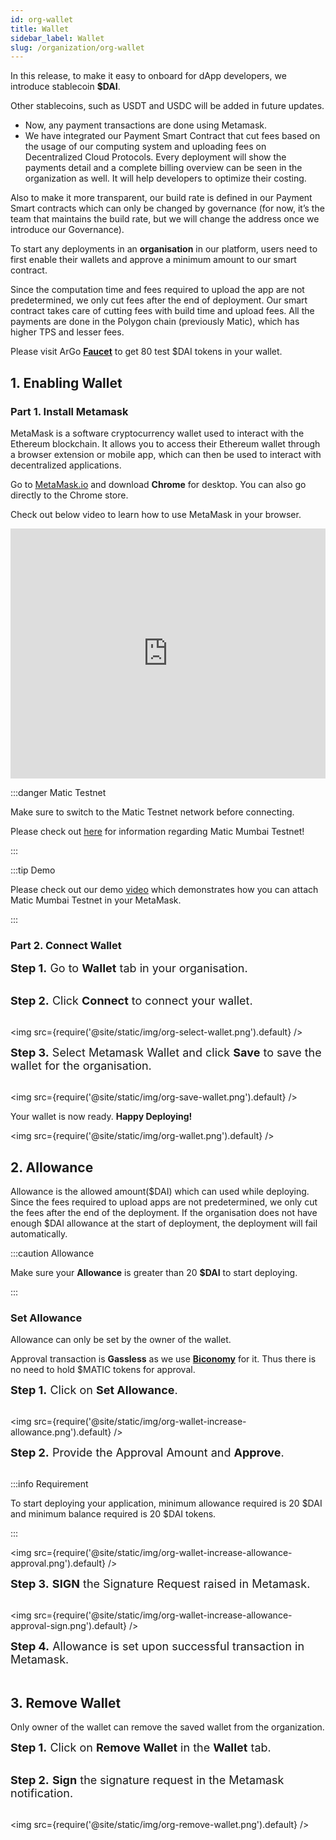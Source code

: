 ```yaml
---
id: org-wallet
title: Wallet
sidebar_label: Wallet
slug: /organization/org-wallet
---
```


In this release, to make it easy to onboard for dApp developers, we introduce stablecoin **$DAI**.

Other stablecoins, such as USDT and USDC will be added in future updates.

- Now, any payment transactions are done using Metamask.
- We have integrated our Payment Smart Contract that cut fees based on the usage of our computing system and uploading fees on Decentralized Cloud Protocols. Every deployment will show the payments detail and a complete billing overview can be seen in the organization as well. It will help developers to optimize their costing.

Also to make it more transparent, our build rate is defined in our Payment Smart contracts which can only be changed by governance (for now, it’s the team that maintains the build rate, but we will change the address once we introduce our Governance).

To start any deployments in an **organisation** in our platform, users need to first enable their wallets and approve a minimum amount to our smart contract.

Since the computation time and fees required to upload the app are not predetermined, we only cut fees after the end of deployment. Our smart contract takes care of cutting fees with build time and upload fees. All the payments are done in the Polygon chain (previously Matic), which has higher TPS and lesser fees.

Please visit ArGo [**Faucet**](https://faucet.spheron.network/) to get 80 test $DAI tokens in your wallet.

## 1. Enabling Wallet

### Part 1. Install Metamask

MetaMask is a software cryptocurrency wallet used to interact with the Ethereum blockchain. It allows you to access their Ethereum wallet through a browser extension or mobile app, which can then be used to interact with decentralized applications.

Go to [MetaMask.io](http://metamask.io/) and download **Chrome** for desktop. You can also go directly to the Chrome store.

Check out below video to learn how to use MetaMask in your browser.

<iframe src="https://www.youtube.com/embed/ZIGUC9JAAw8" width="100%" height="400" frameborder="0" allow="autoplay; fullscreen; picture-in-picture" allowfullscreen></iframe>

:::danger Matic Testnet

Make sure to switch to the Matic Testnet network before connecting.

Please check out [here](https://docs.matic.network/docs/develop/network-details/network/) for information regarding Matic Mumbai Testnet!

:::

:::tip Demo

Please check out our demo [video](https://vimeo.com/570252743) which demonstrates how you can attach Matic Mumbai Testnet in your MetaMask.

:::

### Part 2. Connect Wallet

<font size="4"> <b>Step 1.</b> Go to <b>Wallet</b> tab in your organisation. </font> <br/><br/>

<font size="4"> <b>Step 2.</b> Click <b>Connect</b> to connect your wallet. </font> <br/><br/>

<img src={require('@site/static/img/org-select-wallet.png').default} />

<font size="4"> <b>Step 3.</b> Select Metamask Wallet and click <b>Save</b> to save the wallet for the organisation. </font> <br/><br/>

<img src={require('@site/static/img/org-save-wallet.png').default} />

Your wallet is now ready. **Happy Deploying!**

<img src={require('@site/static/img/org-wallet.png').default} />

## 2. Allowance

Allowance is the allowed amount($DAI) which can used while deploying. Since the fees required to upload apps are not predetermined, we only cut the fees after the end of the deployment.
If the organisation does not have enough $DAI allowance at the start of deployment, the deployment will fail automatically.

:::caution Allowance

Make sure your **Allowance** is greater than 20 **$DAI** to start deploying.

:::

### Set Allowance

Allowance can only be set by the owner of the wallet.

Approval transaction is **Gassless** as we use [**Biconomy**](https://biconomy.io/) for it. Thus there is no need to hold $MATIC tokens for approval.

<font size="4"> <b>Step 1.</b> Click on <b>Set Allowance</b>. </font> <br/><br/>

<img src={require('@site/static/img/org-wallet-increase-allowance.png').default} />

<font size="4"> <b>Step 2.</b> Provide the Approval Amount and <b>Approve</b>. </font> <br/><br/>

:::info Requirement

To start deploying your application, minimum allowance required is 20 $DAI and minimum balance required is 20 $DAI tokens.

:::

<img src={require('@site/static/img/org-wallet-increase-allowance-approval.png').default} />

<font size="4"> <b>Step 3.</b> <b>SIGN</b> the Signature Request raised in Metamask. </font> <br/><br/>

<img src={require('@site/static/img/org-wallet-increase-allowance-approval-sign.png').default} />

<font size="4"> <b>Step 4.</b> Allowance is set upon successful transaction in Metamask. </font> <br/><br/>

## 3. Remove Wallet

Only owner of the wallet can remove the saved wallet from the organization.

<font size="4"> <b>Step 1.</b> Click on <b>Remove Wallet</b> in the <b>Wallet</b> tab. </font> <br/><br/>

<font size="4"> <b>Step 2.</b> <b>Sign</b> the signature request in the Metamask notification. </font> <br/><br/>

<img src={require('@site/static/img/org-remove-wallet.png').default} />
